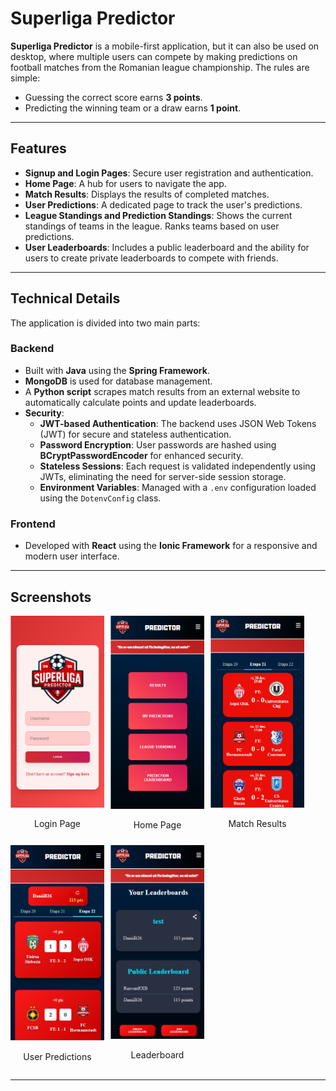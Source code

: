# Superliga Predictor

**Superliga Predictor** is a mobile-first application, but it can also be used on desktop, where multiple users can compete by making predictions on football matches from the Romanian league championship. The rules are simple:

- Guessing the correct score earns **3 points**.  
- Predicting the winning team or a draw earns **1 point**.

---

## Features

- **Signup and Login Pages**: Secure user registration and authentication.  
- **Home Page**: A hub for users to navigate the app.  
- **Match Results**: Displays the results of completed matches.  
- **User Predictions**: A dedicated page to track the user's predictions.  
- **League Standings and Prediction Standings**: Shows the current standings of teams in the league. Ranks teams based on user predictions.  
- **User Leaderboards**: Includes a public leaderboard and the ability for users to create private leaderboards to compete with friends.

---

## Technical Details

The application is divided into two main parts:

### Backend

- Built with **Java** using the **Spring Framework**.
- **MongoDB** is used for database management.
- A **Python script** scrapes match results from an external website to automatically calculate points and update leaderboards.
- **Security**:
  - **JWT-based Authentication**: The backend uses JSON Web Tokens (JWT) for secure and stateless authentication.  
  - **Password Encryption**: User passwords are hashed using **BCryptPasswordEncoder** for enhanced security.  
  - **Stateless Sessions**: Each request is validated independently using JWTs, eliminating the need for server-side session storage.  
  - **Environment Variables**: Managed with a `.env` configuration loaded using the `DotenvConfig` class.

### Frontend

- Developed with **React** using the **Ionic Framework** for a responsive and modern user interface.

---
## Screenshots

<div style="display: flex; flex-wrap: wrap; gap: 10px;">
  <div>
    <img src="./images/login-page.png" alt="Login Page" width="150" />
    <p style="text-align: center;">Login Page</p>
  </div>
  <div>
    <img src="./images/home-page.png" alt="Home Page" width="150" />
    <p style="text-align: center;">Home Page</p>
  </div>
  <div>
    <img src="./images/results-page.png" alt="Match Results" width="150" />
    <p style="text-align: center;">Match Results</p>
  </div>
  <div>
    <img src="./images/predictions-page.png" alt="User Predictions" width="150" />
    <p style="text-align: center;">User Predictions</p>
  </div>
  <div>
    <img src="./images/leaderboards-page.png" alt="Leaderboard" width="150" />
    <p style="text-align: center;">Leaderboard</p>
  </div>
</div>

---
